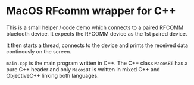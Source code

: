 # MacOS RFcomm wrapper for C++

This is a small helper / code demo which connects to a paired RFCOMM bluetooth device. It expects the RFCOMM device as
the 1st paired device.

It then starts a thread, connects to the device and prints the received data continously on the screen.

`main.cpp` is the main program written in C++. The C++ class `MacosBT` has a pure C++ header and only `MacosBT` is written in mixed C++ and ObjectiveC++ linking both languages.
